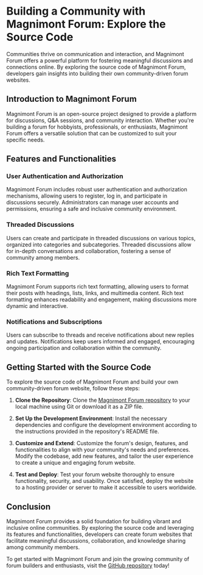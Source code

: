 

# Building a Community with Magnimont Forum: Explore the Source Code

Communities thrive on communication and interaction, and Magnimont Forum offers a powerful platform for fostering meaningful discussions and connections online. By exploring the source code of Magnimont Forum, developers gain insights into building their own community-driven forum websites.

## Introduction to Magnimont Forum

Magnimont Forum is an open-source project designed to provide a platform for discussions, Q&A sessions, and community interaction. Whether you're building a forum for hobbyists, professionals, or enthusiasts, Magnimont Forum offers a versatile solution that can be customized to suit your specific needs.

## Features and Functionalities

### User Authentication and Authorization

Magnimont Forum includes robust user authentication and authorization mechanisms, allowing users to register, log in, and participate in discussions securely. Administrators can manage user accounts and permissions, ensuring a safe and inclusive community environment.

### Threaded Discussions

Users can create and participate in threaded discussions on various topics, organized into categories and subcategories. Threaded discussions allow for in-depth conversations and collaboration, fostering a sense of community among members.

### Rich Text Formatting

Magnimont Forum supports rich text formatting, allowing users to format their posts with headings, lists, links, and multimedia content. Rich text formatting enhances readability and engagement, making discussions more dynamic and interactive.

### Notifications and Subscriptions

Users can subscribe to threads and receive notifications about new replies and updates. Notifications keep users informed and engaged, encouraging ongoing participation and collaboration within the community.

## Getting Started with the Source Code

To explore the source code of Magnimont Forum and build your own community-driven forum website, follow these steps:

1. **Clone the Repository**: Clone the [Magnimont Forum repository](https://github.com/Magnimont/Forum) to your local machine using Git or download it as a ZIP file.

2. **Set Up the Development Environment**: Install the necessary dependencies and configure the development environment according to the instructions provided in the repository's README file.

3. **Customize and Extend**: Customize the forum's design, features, and functionalities to align with your community's needs and preferences. Modify the codebase, add new features, and tailor the user experience to create a unique and engaging forum website.

4. **Test and Deploy**: Test your forum website thoroughly to ensure functionality, security, and usability. Once satisfied, deploy the website to a hosting provider or server to make it accessible to users worldwide.

## Conclusion

Magnimont Forum provides a solid foundation for building vibrant and inclusive online communities. By exploring the source code and leveraging its features and functionalities, developers can create forum websites that facilitate meaningful discussions, collaboration, and knowledge sharing among community members.

To get started with Magnimont Forum and join the growing community of forum builders and enthusiasts, visit the [GitHub repository](https://github.com/Magnimont/Forum) today!
